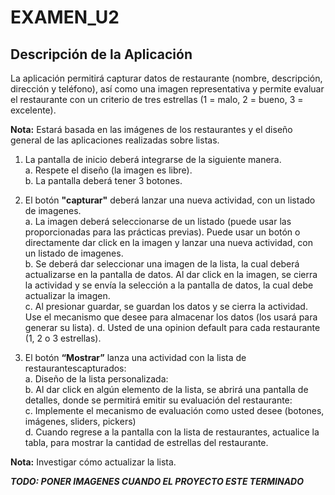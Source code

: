 # EXAMEN_U2
## Descripción de la Aplicación
La aplicación permitirá capturar datos de restaurante (nombre, descripción, dirección y teléfono), así como una imagen representativa y permite evaluar el restaurante con un criterio de tres estrellas (1 = malo, 2 = bueno, 3 = excelente).

**Nota:** Estará basada en las imágenes de los restaurantes y el diseño general de las aplicaciones realizadas sobre listas.

1. La pantalla de inicio deberá integrarse de la siguiente manera.<br/>
a. Respete el diseño (la imagen es libre).<br/>
b. La pantalla deberá tener 3 botones.

2. El botón **"capturar"** deberá lanzar una nueva actividad, con un listado de imagenes.<br/>
a. La imagen deberá seleccionarse de un listado (puede usar las proporcionadas para las prácticas previas). Puede usar un botón o directamente dar click en la imagen y lanzar una nueva actividad, con un listado de imagenes.<br/>
b. Se deberá dar seleccionar una imagen de la lista, la cual deberá actualizarse en la pantalla de datos. Al dar click en la imagen, se cierra la actividad y se envía la selección a la pantalla de datos, la cual debe actualizar la imagen.<br/>
c. Al presionar guardar, se guardan los datos y se cierra la actividad. Use el mecanismo que desee para almacenar los datos (los usará para generar su lista).
d. Usted de una opinion default para cada restaurante (1, 2 o 3 estrellas).

3. El botón **“Mostrar”** lanza una actividad con la lista de restaurantescapturados:<br/>
a. Diseño de la lista personalizada:<br/>
b. Al dar click en algún elemento de la lista, se abrirá una pantalla de detalles, donde se permitirá emitir su evaluación del restaurante:<br/>
c. Implemente el mecanismo de evaluación como usted desee (botones, imágenes, sliders, pickers)<br/>
d. Cuando regrese a la pantalla con la lista de restaurantes, actualice la tabla, para mostrar la cantidad de estrellas del restaurante.<br/>

**Nota:** Investigar cómo actualizar la lista.

**_TODO: PONER IMAGENES CUANDO EL PROYECTO ESTE TERMINADO_**
